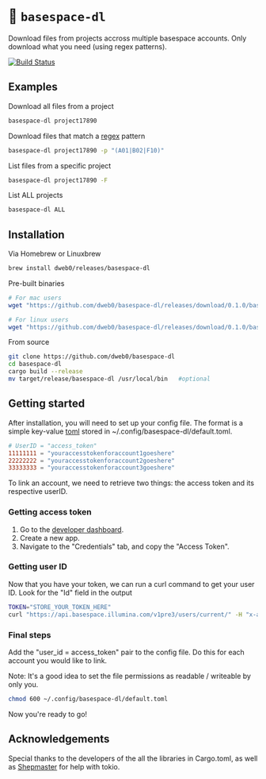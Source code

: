 # 🌋 `basespace-dl`

Download files from projects accross multiple basespace accounts. Only download what you need (using regex patterns).

[![Build Status](https://travis-ci.com/dweb0/basespace-dl.svg?token=EQz1tk6xqYMBC8vjUmyv&branch=master)](https://travis-ci.com/dweb0/basespace-dl)

## Examples

Download all files from a project

```bash
basespace-dl project17890
```

Download files that match a [regex](https://docs.rs/regex) pattern

```bash
basespace-dl project17890 -p "(A01|B02|F10)"
```

List files from a specific project

```bash
basespace-dl project17890 -F
```

List ALL projects

```bash
basespace-dl ALL
```

## Installation

Via Homebrew or Linuxbrew

```bash
brew install dweb0/releases/basespace-dl
```

Pre-built binaries

```bash
# For mac users
wget "https://github.com/dweb0/basespace-dl/releases/download/0.1.0/basespace-dl-0.1.0-x86_64-apple-darwin.zip"

# For linux users
wget "https://github.com/dweb0/basespace-dl/releases/download/0.1.0/basespace-dl-0.1.0-x86_64-linux.zip"
```

From source

```bash
git clone https://github.com/dweb0/basespace-dl
cd basespace-dl
cargo build --release
mv target/release/basespace-dl /usr/local/bin   #optional
```

## Getting started

After installation, you will need to set up your config file. The format is a simple key-value [toml](https://github.com/toml-lang/toml) stored in ~/.config/basespace-dl/default.toml. 

```toml
# UserID = "access_token"
11111111 = "youraccesstokenforaccount1goeshere"
22222222 = "youraccesstokenforaccount2goeshere"
33333333 = "youraccesstokenforaccount3goeshere"
```

To link an account, we need to retrieve two things: the access token and its respective userID.

### Getting access token

1. Go to the [developer dashboard](https://developer.basespace.illumina.com/dashboard). 
2. Create a new app. 
3. Navigate to the "Credentials" tab, and copy the "Access Token".

### Getting user ID

Now that you have your token, we can run a curl command to get your user ID. Look for the "Id" field
in the output

```bash
TOKEN="STORE_YOUR_TOKEN_HERE"
curl "https://api.basespace.illumina.com/v1pre3/users/current/" -H "x-access-token: $TOKEN" | python -m json.tool
```

### Final steps

Add the "user_id = access_token" pair to the config file. Do this for each account you would like to link.

Note: It's a good idea to set the file permissions as readable / writeable by only you.

```bash
chmod 600 ~/.config/basespace-dl/default.toml
```

Now you're ready to go!

## Acknowledgements

Special thanks to the developers of the all the libraries in Cargo.toml, as well as [Shepmaster](https://stackoverflow.com/users/155423/shepmaster) for help with tokio.
